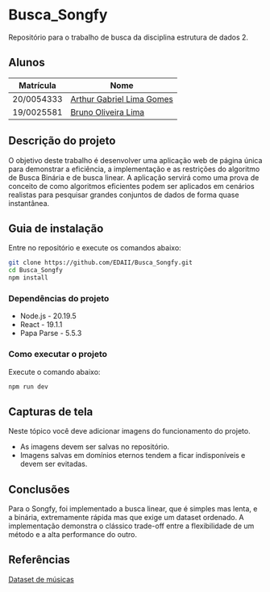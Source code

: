# Busca_Songfy

Repositório para o trabalho de busca da disciplina estrutura de dados 2.

## Alunos  
| Matrícula | Nome |  
|-----------------------|---------------------|  
| 20/0054333 | [Arthur Gabriel Lima Gomes](https://github.com/ArthurGabrieel) |  
| 19/0025581 | [Bruno Oliveira Lima](https://github.com/eng-Bruno) |

## Descrição do projeto
O objetivo deste trabalho é desenvolver uma aplicação web de página única para demonstrar a eficiência, a implementação e as restrições do algoritmo de Busca Binária e de busca linear. A aplicação servirá como uma prova de conceito de como algoritmos eficientes podem ser aplicados em cenários realistas para pesquisar grandes conjuntos de dados de forma quase instantânea.

## Guia de instalação

Entre no repositório e execute os comandos abaixo:

```bash
git clone https://github.com/EDAII/Busca_Songfy.git
cd Busca_Songfy
npm install
```

### Dependências do projeto

- Node.js - 20.19.5
- React - 19.1.1
- Papa Parse - 5.5.3

### Como executar o projeto
Execute o comando abaixo:

```bash
npm run dev
```

## Capturas de tela
Neste tópico você deve adicionar imagens do funcionamento do projeto.  
 - As imagens devem ser salvas no repositório.
 - Imagens salvas em domínios eternos tendem a ficar indisponíveis e devem ser evitadas.   

## Conclusões
Para o Songfy, foi implementado a busca linear, que é simples mas lenta, e a binária, extremamente rápida mas que exige um dataset ordenado. A implementação demonstra o clássico trade-off entre a flexibilidade de um método e a alta performance do outro.

## Referências

[Dataset de músicas](https://huggingface.co/datasets/maharshipandya/spotify-tracks-dataset/viewer/default/train?views%5B%5D=train)
